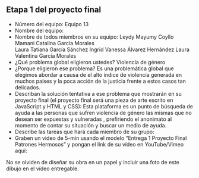 ## Etapa 1 del proyecto final

- Número del equipo: Equipo 13
- Nombre del equipo: 
- Nombre de todos miembros en su equipo: 
  Leydy Mayumy Coyllo Mamani
  Catalina García Morales   
  Laura Tatiana García Sánchez
  Ingrid Vanessa Álvarez Hernández
  Laura Valentina García Morales
- ¿Qué problema global eligieron ustedes? Violencia de género
- ¿Porque eligieron ese problema? Es una problemática global que elegimos abordar a causa de el alto índice de violencia generada en muchos países y la poca acción de la justicia frente a estos casos tan delicados.
- Describan la solución tentativa a ese problema que mostrarán en su proyecto final (el proyecto final será una pieza de arte escrito en JavaScript y HTML y CSS):
  Esta plataforma es un punto de búsqueda de ayuda a las personas que sufren violencia de género las mismas que no desean ser expuestas y vulneradas , prefiriendo el anonimato al momento de contar su situación y buscar un medio de ayuda.
- Describe las tareas que hará cada miembro de su grupo:
- Graben un video de 5-min usando el modelo “Entrega 1 Proyecto Final Patrones Hermosos” y pongan el link de su vídeo en YouTube/Vimeo aquí:

No se olviden de diseñar su obra en un papel y incluir una foto de este dibujo en el vídeo entregable.
